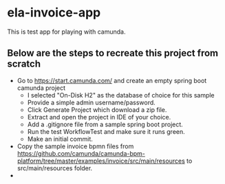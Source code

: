 # ela-invoice-app

This is test app for playing with camunda.

## Below are the steps to recreate this project from scratch

- Go to https://start.camunda.com/ and create an empty spring boot camunda project
  - I selected "On-Disk H2" as the database of choice for this sample
  - Provide a simple admin username/password.
  - Click Generate Project which download a zip file.
  - Extract and open the project in IDE of your choice.
  - Add a .gitignore file from a sample spring boot project.
  - Run the test WorkflowTest and make sure it runs green.
  - Make an initial commit.
- Copy the sample invoice bpmn files from https://github.com/camunda/camunda-bpm-platform/tree/master/examples/invoice/src/main/resources to src/main/resources folder.
- 